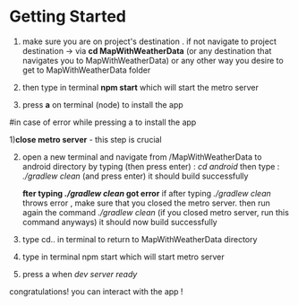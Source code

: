 # Getting Started
1) make sure you are on project's destination . if not navigate to project destination -> 
via **cd MapWithWeatherData** (or any destination that navigates you to MapWithWeatherData) or any other way you desire to get to MapWithWeatherData folder

2) then type in terminal **npm start** which will start the metro server
3) press **a** on terminal (node) to install the app

#in case of error while pressing a to install the app

1)**close metro server** - this step is crucial

2) open a new terminal and navigate from /MapWithWeatherData to android directory by typing (then press enter) :  *cd android*
   then type :  *./gradlew clean* (and press enter) it should  build successfully
   
   **fter typing *./gradlew clean* got error**
   if after typing *./gradlew clean* throws error , make sure that you closed the metro server. 
   then run again the command *./gradlew clean* (if you closed metro server, run this command anyways) it should now build successfully

3) type cd.. in terminal to return to MapWithWeatherData directory
4) type in terminal npm start which will start metro server
5) press a when *dev server ready*

congratulations! you can interact with the app !

